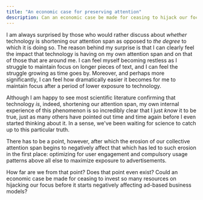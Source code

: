 ```yaml
---
title: "An economic case for preserving attention"
description: Can an economic case be made for ceasing to hijack our focus?
---
```


I am always surprised by those who would rather discuss about _whether_
technology is shortening our attention span as opposed to _the degree_ to which
it is doing so. The reason behind my surprise is that I can clearly feel the 
impact that technology is having on my own attention span and on that of those
that are around me. I can feel myself becoming restless as I struggle to 
maintain focus on longer pieces of text, and I can feel the struggle growing as
time goes by. Moreover, and perhaps more significantly, I can feel how 
dramatically easier it becomes for me to maintain focus after a period of lower
exposure to technology.

Although I am happy to see most scientific literature confirming that
technology _is_, indeed, shortening our attention span, my own internal
experience of this phenomenon is so incredibly clear that I just _know_ it
to be true, just as many others have pointed out time and time again before I
even started thinking about it. In a sense, we've been waiting for science to
catch up to this particular truth.

There has to be a point, however, after which the erosion of our collective
attention span begins to negatively affect that which has led to such
erosion in the first place: optimizing for user engagement and compulsory usage
patterns above all else to maximize exposure to advertisements.

How far are we from that point? Does that point even exist? Could an economic
case be made for ceasing to invest so many resources on hijacking our focus
before it starts negatively affecting ad-based business models?
